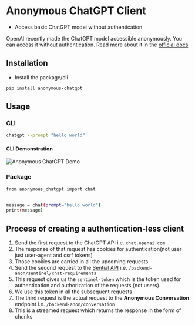 # Anonymous ChatGPT Client 

- Access basic ChatGPT model without authentication

OpenAI recently made the ChatGPT model accessible anonymously. You can access it without authentication.
Read more about it in the [official docs](https://openai.com/blog/start-using-chatgpt-instantly)

## Installation

- Install the package/cli

```bash
pip install anonymous-chatgpt
```

## Usage

### CLI

```bash
chatgpt --prompt "hello world"
```

#### CLI Demonstration

![Anonymous ChatGPT Demo](https://meetgor-cdn.pages.dev/anonymous-chatgpt-demo.gif)

### Package

```bash
from anonymous_chatgpt import chat


message = chat(prompt="hello world")
print(message)
```


## Process of creating a authentication-less client

1. Send the first request to the ChatGPT API i.e. `chat.openai.com`
2. The response of that request has cookies for authentication(not user just user-agent and csrf tokens)
3. Those cookies are carried in all the upcoming requests
4. Send the second request to the [Sential API](https://techcommunity.microsoft.com/t5/manufacturing/introduction-to-openai-and-microsoft-sentinel/ba-p/3761907) i.e. `/backend-anon/sentinel/chat-requirements`
5. This request gives us the `sentinel-token` which is the token used for authentication and authorization of the requests (not users).
6. We use this token in all the subsequent requests
7. The third request is the actual request to the **Anonymous Conversation** endpoint i.e. `/backend-anon/conversation`
8. This is a streamed request which returns the response in the form of chunks

